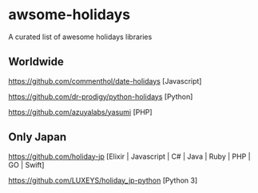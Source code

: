 # awsome-holidays
A curated list of awesome holidays libraries

## Worldwide
https://github.com/commenthol/date-holidays   [Javascript]

https://github.com/dr-prodigy/python-holidays [Python]

https://github.com/azuyalabs/yasumi [PHP]

## Only Japan
https://github.com/holiday-jp [Elixir | Javascript | C# | Java | Ruby | PHP | GO | Swift]

https://github.com/LUXEYS/holiday_jp-python [Python 3]
